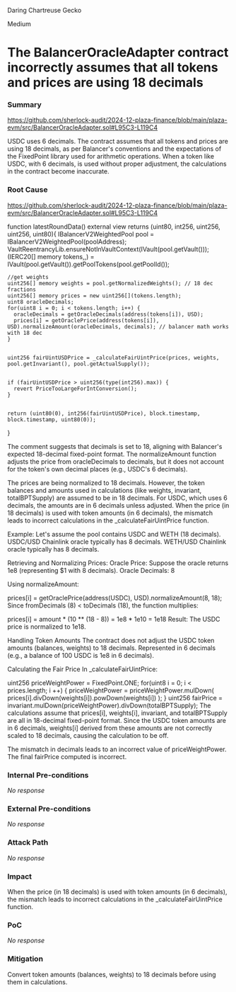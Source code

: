 Daring Chartreuse Gecko

Medium

# The BalancerOracleAdapter contract incorrectly assumes that all tokens and prices are using 18 decimals

### Summary

https://github.com/sherlock-audit/2024-12-plaza-finance/blob/main/plaza-evm/src/BalancerOracleAdapter.sol#L95C3-L119C4

USDC uses 6 decimals.
The contract assumes that all tokens and prices are using 18 decimals, as per Balancer's conventions and the expectations of the FixedPoint library used for arithmetic operations.
When a token like USDC, with 6 decimals, is used without proper adjustment, the calculations in the contract become inaccurate.

### Root Cause

https://github.com/sherlock-audit/2024-12-plaza-finance/blob/main/plaza-evm/src/BalancerOracleAdapter.sol#L95C3-L119C4

  function latestRoundData()
    external
    view
    returns (uint80, int256, uint256, uint256, uint80){
    IBalancerV2WeightedPool pool = IBalancerV2WeightedPool(poolAddress);
    VaultReentrancyLib.ensureNotInVaultContext(IVault(pool.getVault()));
    (IERC20[] memory tokens,,) = IVault(pool.getVault()).getPoolTokens(pool.getPoolId());
    
    //get weights
    uint256[] memory weights = pool.getNormalizedWeights(); // 18 dec fractions
    uint256[] memory prices = new uint256[](tokens.length);
    uint8 oracleDecimals;
    for(uint8 i = 0; i < tokens.length; i++) {
      oracleDecimals = getOracleDecimals(address(tokens[i]), USD);
      prices[i] = getOraclePrice(address(tokens[i]), USD).normalizeAmount(oracleDecimals, decimals); // balancer math works with 18 dec
    }


    uint256 fairUintUSDPrice = _calculateFairUintPrice(prices, weights, pool.getInvariant(), pool.getActualSupply());


    if (fairUintUSDPrice > uint256(type(int256).max)) {
      revert PriceTooLargeForIntConversion();
    }


    return (uint80(0), int256(fairUintUSDPrice), block.timestamp, block.timestamp, uint80(0));
  }

The comment suggests that decimals is set to 18, aligning with Balancer's expected 18-decimal fixed-point format.
The normalizeAmount function adjusts the price from oracleDecimals to decimals, but it does not account for the token's own decimal places (e.g., USDC's 6 decimals).

The prices are being normalized to 18 decimals.
However, the token balances and amounts used in calculations (like weights, invariant, totalBPTSupply) are assumed to be in 18 decimals.
For USDC, which uses 6 decimals, the amounts are in 6 decimals unless adjusted. When the price (in 18 decimals) is used with token amounts (in 6 decimals), the mismatch leads to incorrect calculations in the _calculateFairUintPrice function.

Example:
Let's assume the pool contains USDC and WETH (18 decimals).
USDC/USD Chainlink oracle typically has 8 decimals.
WETH/USD Chainlink oracle typically has 8 decimals.

Retrieving and Normalizing Prices:
Oracle Price: Suppose the oracle returns 1e8 (representing $1 with 8 decimals).
Oracle Decimals: 8

Using normalizeAmount:

prices[i] = getOraclePrice(address(USDC), USD).normalizeAmount(8, 18);
Since fromDecimals (8) < toDecimals (18), the function multiplies:


prices[i] = amount * (10 ** (18 - 8)) = 1e8 * 1e10 = 1e18
Result: The USDC price is normalized to 1e18.

Handling Token Amounts
The contract does not adjust the USDC token amounts (balances, weights) to 18 decimals.
Represented in 6 decimals (e.g., a balance of 100 USDC is 1e8 in 6 decimals).

Calculating the Fair Price
In _calculateFairUintPrice:

uint256 priceWeightPower = FixedPoint.ONE;
for(uint8 i = 0; i < prices.length; i ++) {
  priceWeightPower = priceWeightPower.mulDown(
    prices[i].divDown(weights[i]).powDown(weights[i])
  );
}
uint256 fairPrice = invariant.mulDown(priceWeightPower).divDown(totalBPTSupply);
The calculations assume that prices[i], weights[i], invariant, and totalBPTSupply are all in 18-decimal fixed-point format.
Since the USDC token amounts are in 6 decimals, weights[i] derived from these amounts are not correctly scaled to 18 decimals, causing the calculation to be off.

The mismatch in decimals leads to an incorrect value of priceWeightPower.
The final fairPrice computed is incorrect.

### Internal Pre-conditions

_No response_

### External Pre-conditions

_No response_

### Attack Path

_No response_

### Impact

When the price (in 18 decimals) is used with token amounts (in 6 decimals), the mismatch leads to incorrect calculations in the _calculateFairUintPrice function.

### PoC

_No response_

### Mitigation

Convert token amounts (balances, weights) to 18 decimals before using them in calculations.

